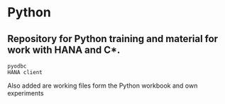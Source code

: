 # Python

## Repository for Python training and material for work with HANA and C*.

	pyodbc
	HANA client
	
Also added are working files form the Python workbook and own experiments
